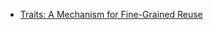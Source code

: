 * [Traits: A Mechanism for Fine-Grained Reuse](http://scg.unibe.ch/archive/papers/Duca06bTOPLASTraits.pdf)
